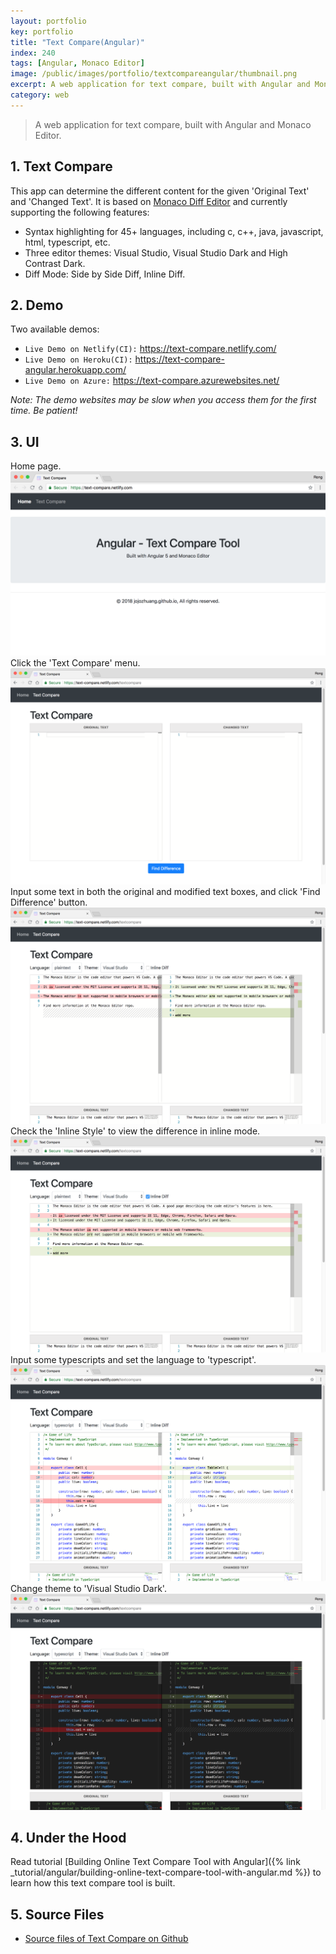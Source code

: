 ```yaml
---
layout: portfolio
key: portfolio
title: "Text Compare(Angular)"
index: 240
tags: [Angular, Monaco Editor]
image: /public/images/portfolio/textcompareangular/thumbnail.png
excerpt: A web application for text compare, built with Angular and Monaco Editor.
category: web
---
```


> A web application for text compare, built with Angular and Monaco Editor.

## 1. Text Compare
This app can determine the different content for the given 'Original Text' and 'Changed Text'. It is based on [Monaco Diff Editor](https://microsoft.github.io/monaco-editor/index.html) and currently supporting the following features:
* Syntax highlighting for 45+ languages, including c, c++, java, javascript, html, typescript, etc.
* Three editor themes: Visual Studio, Visual Studio Dark and High Contrast Dark.
* Diff Mode: Side by Side Diff, Inline Diff.

## 2. Demo
Two available demos:
* `Live Demo on Netlify(CI):` <a href="https://text-compare.netlify.com/" target="\_blank">https://text-compare.netlify.com/</a>
* `Live Demo on Heroku(CI):` <a href="https://text-compare-angular.herokuapp.com/" target="\_blank">https://text-compare-angular.herokuapp.com/</a>
* `Live Demo on Azure:` <a href="https://text-compare.azurewebsites.net/" target="\_blank">https://text-compare.azurewebsites.net/</a>

*Note: The demo websites may be slow when you access them for the first time. Be patient!*

## 3. UI
Home page.
![image](/public/images/portfolio/textcompareangular/home.png)
Click the 'Text Compare' menu.
![image](/public/images/portfolio/textcompareangular/textcompare.png)
Input some text in both the original and modified text boxes, and click 'Find Difference' button.
![image](/public/images/portfolio/textcompareangular/plaintext.png)
Check the 'Inline Style' to view the difference in inline mode.
![image](/public/images/portfolio/textcompareangular/inline.png)
Input some typescripts and set the language to 'typescript'.
![image](/public/images/portfolio/textcompareangular/typescript.png)
Change theme to 'Visual Studio Dark'.
![image](/public/images/portfolio/textcompareangular/darktheme.png)

## 4. Under the Hood
Read tutorial [Building Online Text Compare Tool with Angular]({% link _tutorial/angular/building-online-text-compare-tool-with-angular.md %}) to learn how this text compare tool is built.

## 5. Source Files
* [Source files of Text Compare on Github](https://github.com/jojozhuang/text-compare-angular)
